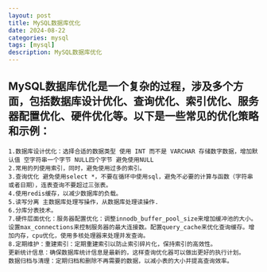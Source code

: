 ```yaml
---
layout: post
title: MySQL数据库优化
date: 2024-08-22
categories: mysql
tags: [mysql]
description: MySQL数据库优化
---
```


## MySQL数据库优化是一个复杂的过程，涉及多个方面，包括数据库设计优化、查询优化、索引优化、服务器配置优化、硬件优化等。以下是一些常见的优化策略和示例：

    1.数据库设计优化：选择合适的数据类型 使用 INT 而不是 VARCHAR 存储数字数据，增加默认值 空字符串一个字节 NULL四个字节 避免使用NULL
    2.常用的列使用索引，同时，避免使用过多的索引。
    3.查询优化 避免使用select *，不要在循环中使用sql，避免不必要的计算与函数（字符串或者日期），连表查询不要超过三张表。
    4.使用redis缓存，以减少数据库的负载。
    5.读写分离 主数据库处理写操作，从数据库处理读操作.
    6.分库分表技术。
    7.硬件层面优化：服务器配置优化：调整innodb_buffer_pool_size来增加缓冲池的大小。
    设置max_connections来控制服务器的最大连接数。配置query_cache来优化查询缓存。增加内存，cpu优化，使用多核处理器来处理并发查询。
    8.定期维护：重建索引：定期重建索引以防止索引碎片化，保持索引的高效性。
    更新统计信息：确保数据库统计信息是最新的，这样查询优化器可以做出更好的执行计划。
    数据归档与清理：定期归档和删除不再需要的数据，以减小表的大小并提高查询效率。


